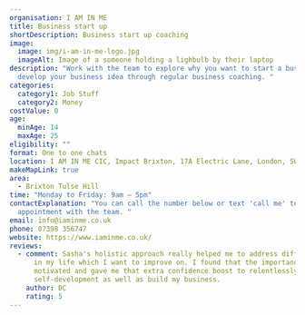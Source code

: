 ```yaml
---
organisation: I AM IN ME
title: Business start up
shortDescription: Business start up coaching
image:
  image: img/i-am-in-me-logo.jpg
  imageAlt: Image of a someone holding a lighbulb by their laptop
description: "Work with the team to explore why you want to start a business and
  develop your business idea through regular business coaching. "
categories:
  category1: Job Stuff
  category2: Money
costValue: 0
age:
  minAge: 14
  maxAge: 25
eligibility: ""
format: One to one chats
location: I AM IN ME CIC, Impact Brixton, 17A Electric Lane, London, SW9 8LA
makeMapLink: true
area:
  - Brixton Tulse Hill
time: "Monday to Friday: 9am – 5pm"
contactExplanation: "You can call the number below or text 'call me' to book an
  appointment with the team. "
email: info@iaminme.co.uk
phone: 07398 356747
website: https://www.iaminme.co.uk/
reviews:
  - comment: Sasha's holistic approach really helped me to address different areas
      in my life which I want to improve on. I found that the importance of this
      motivated and gave me that extra confidence boost to relentlessly work on
      self-development as well as build my business.
    author: DC
    rating: 5
---
```


